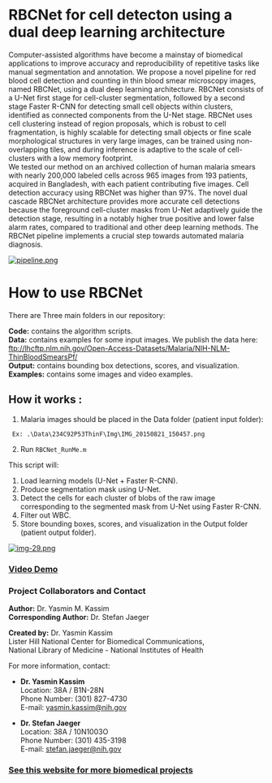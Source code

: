 # RBCNet for cell detecton using  a  dual deep learning architecture
Computer-assisted algorithms have become a mainstay of biomedical applications to improve accuracy and reproducibility of repetitive tasks like manual segmentation and annotation. We propose a novel pipeline for red blood cell detection and counting in thin blood smear microscopy images, named RBCNet, using a dual deep learning architecture. RBCNet consists of a  U-Net first stage for cell-cluster segmentation, followed by a second stage Faster R-CNN for detecting small cell objects within clusters, identified as connected components from the U-Net stage. RBCNet uses cell clustering instead of region proposals, which is robust to cell fragmentation, is highly scalable for detecting small objects or fine scale morphological structures in very large images, can be trained using non-overlapping tiles, and during inference is adaptive to the scale of cell-clusters with a low memory footprint.   
We tested our method on an archived collection of human malaria smears with nearly 200,000 labeled cells across 965 images from 193 patients, acquired in Bangladesh, with each patient contributing five images. Cell detection accuracy using RBCNet was higher than 97%.
The novel dual cascade RBCNet architecture provides more accurate cell detections because the foreground cell-cluster masks from U-Net adaptively guide the detection stage, resulting in a notably higher true positive and lower false alarm rates, compared to traditional and other deep learning methods. The RBCNet pipeline implements a crucial step towards automated malaria diagnosis. 

[![pipeline.png](https://i.postimg.cc/SxZcvCZV/pipeline.png)](https://postimg.cc/xXzkkJVb)

# How to use RBCNet

There are Three main folders in our repository:

**Code:** contains the algorithm scripts.   
**Data:** contains examples for some input images. We publish
          the data here: ftp://lhcftp.nlm.nih.gov/Open-Access-Datasets/Malaria/NIH-NLM-ThinBloodSmearsPf/  
**Output:** contains bounding box detections, scores, and visualization.   
**Examples:** contains some images and video examples.   


## How it works :  

1. Malaria images should be placed in the Data folder (patient input folder):

``` Ex: .\Data\234C92P53ThinF\Img\IMG_20150821_150457.png```

2. Run ```RBCNet_RunMe.m```

This script will:
1. Load learning models (U-Net + Faster R-CNN).  
2. Produce segmentation mask using U-Net.  
3. Detect the cells for each cluster of blobs of the raw image corresponding to the segmented mask from U-Net using Faster R-CNN.  
4. Filter out WBC. 
5. Store bounding boxes, scores, and visualization in the Output folder (patient output folder).  

[![img-29.png](https://i.postimg.cc/LsCMjpPs/img-29.png)](https://postimg.cc/B8KyGRMW)
### [Video Demo](http://www.youtube.com/watch?v=--mDaNat03Y "RBCNet")


### Project Collaborators and Contact

**Author:** Dr. Yasmin M. Kassim    
**Corresponding Author:** Dr. Stefan Jaeger


**Created by:** Dr. Yasmin Kassim  
Lister Hill National Center for Biomedical Communications,  
National Library of Medicine - National Institutes of Health

For more information, contact:

* **Dr. Yasmin Kassim**  
Location:  38A / B1N-28N  
Phone Number: (301) 827-4730  
E-mail: yasmin.kassim@nih.gov  


* **Dr. Stefan Jaeger**  
Location:  38A / 10N1003O  
Phone Number: (301) 435-3198  
E-mail: stefan.jaeger@nih.gov

### [See this website for more biomedical projects](http://cell.missouri.edu/resources/)

